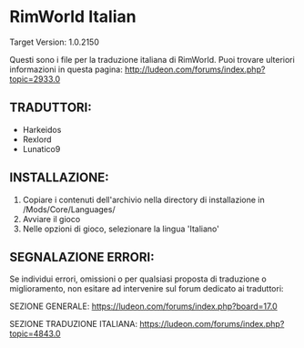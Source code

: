 RimWorld Italian
================
Target Version: 1.0.2150

Questi sono i file per la traduzione italiana di RimWorld.
Puoi trovare ulteriori informazioni in questa pagina: http://ludeon.com/forums/index.php?topic=2933.0

TRADUTTORI:
------------------
- Harkeidos
- Rexlord
- Lunatico9

INSTALLAZIONE:
------------------
1) Copiare i contenuti dell'archivio nella directory di installazione in /Mods/Core/Languages/
2) Avviare il gioco
3) Nelle opzioni di gioco, selezionare la lingua 'Italiano'

SEGNALAZIONE ERRORI:
------------------------------
Se individui errori, omissioni o per qualsiasi proposta di traduzione o miglioramento, non esitare ad intervenire sul forum dedicato ai traduttori:

SEZIONE GENERALE: https://ludeon.com/forums/index.php?board=17.0

SEZIONE TRADUZIONE ITALIANA: https://ludeon.com/forums/index.php?topic=4843.0
